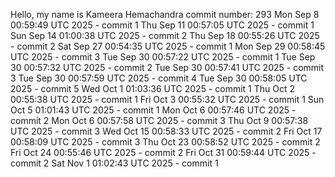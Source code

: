 Hello, my name is Kameera Hemachandra
commit number: 293
Mon Sep  8 00:59:49 UTC 2025 - commit 1
Thu Sep 11 00:57:05 UTC 2025 - commit 1
Sun Sep 14 01:00:38 UTC 2025 - commit 2
Thu Sep 18 00:55:26 UTC 2025 - commit 2
Sat Sep 27 00:54:35 UTC 2025 - commit 1
Mon Sep 29 00:58:45 UTC 2025 - commit 3
Tue Sep 30 00:57:22 UTC 2025 - commit 1
Tue Sep 30 00:57:32 UTC 2025 - commit 2
Tue Sep 30 00:57:41 UTC 2025 - commit 3
Tue Sep 30 00:57:59 UTC 2025 - commit 4
Tue Sep 30 00:58:05 UTC 2025 - commit 5
Wed Oct  1 01:03:36 UTC 2025 - commit 1
Thu Oct  2 00:55:38 UTC 2025 - commit 1
Fri Oct  3 00:55:32 UTC 2025 - commit 1
Sun Oct  5 01:01:43 UTC 2025 - commit 1
Mon Oct  6 00:57:46 UTC 2025 - commit 2
Mon Oct  6 00:57:58 UTC 2025 - commit 3
Thu Oct  9 00:57:38 UTC 2025 - commit 3
Wed Oct 15 00:58:33 UTC 2025 - commit 2
Fri Oct 17 00:58:09 UTC 2025 - commit 3
Thu Oct 23 00:58:52 UTC 2025 - commit 2
Fri Oct 24 00:55:46 UTC 2025 - commit 2
Fri Oct 31 00:59:44 UTC 2025 - commit 2
Sat Nov  1 01:02:43 UTC 2025 - commit 1
